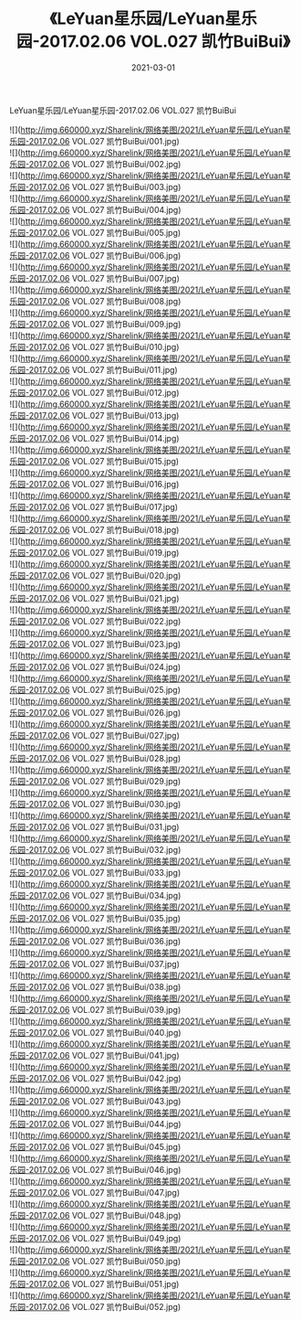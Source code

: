 ﻿---
layout: post
title:  《LeYuan星乐园/LeYuan星乐园-2017.02.06 VOL.027 凯竹BuiBui》
date:   2021-03-01
img: http://img.660000.xyz/Sharelink/网络美图/2021/LeYuan星乐园/LeYuan星乐园-2017.02.06 VOL.027 凯竹BuiBui/000.jpg
categories: [美女, 清纯, 唯美]
---

LeYuan星乐园/LeYuan星乐园-2017.02.06 VOL.027 凯竹BuiBui

 ![](http://img.660000.xyz/Sharelink/网络美图/2021/LeYuan星乐园/LeYuan星乐园-2017.02.06 VOL.027 凯竹BuiBui/001.jpg) <br>![](http://img.660000.xyz/Sharelink/网络美图/2021/LeYuan星乐园/LeYuan星乐园-2017.02.06 VOL.027 凯竹BuiBui/002.jpg) <br>![](http://img.660000.xyz/Sharelink/网络美图/2021/LeYuan星乐园/LeYuan星乐园-2017.02.06 VOL.027 凯竹BuiBui/003.jpg) <br>![](http://img.660000.xyz/Sharelink/网络美图/2021/LeYuan星乐园/LeYuan星乐园-2017.02.06 VOL.027 凯竹BuiBui/004.jpg) <br>![](http://img.660000.xyz/Sharelink/网络美图/2021/LeYuan星乐园/LeYuan星乐园-2017.02.06 VOL.027 凯竹BuiBui/005.jpg) <br>![](http://img.660000.xyz/Sharelink/网络美图/2021/LeYuan星乐园/LeYuan星乐园-2017.02.06 VOL.027 凯竹BuiBui/006.jpg) <br>![](http://img.660000.xyz/Sharelink/网络美图/2021/LeYuan星乐园/LeYuan星乐园-2017.02.06 VOL.027 凯竹BuiBui/007.jpg) <br>![](http://img.660000.xyz/Sharelink/网络美图/2021/LeYuan星乐园/LeYuan星乐园-2017.02.06 VOL.027 凯竹BuiBui/008.jpg) <br>![](http://img.660000.xyz/Sharelink/网络美图/2021/LeYuan星乐园/LeYuan星乐园-2017.02.06 VOL.027 凯竹BuiBui/009.jpg) <br>![](http://img.660000.xyz/Sharelink/网络美图/2021/LeYuan星乐园/LeYuan星乐园-2017.02.06 VOL.027 凯竹BuiBui/010.jpg) <br>![](http://img.660000.xyz/Sharelink/网络美图/2021/LeYuan星乐园/LeYuan星乐园-2017.02.06 VOL.027 凯竹BuiBui/011.jpg) <br>![](http://img.660000.xyz/Sharelink/网络美图/2021/LeYuan星乐园/LeYuan星乐园-2017.02.06 VOL.027 凯竹BuiBui/012.jpg) <br>![](http://img.660000.xyz/Sharelink/网络美图/2021/LeYuan星乐园/LeYuan星乐园-2017.02.06 VOL.027 凯竹BuiBui/013.jpg) <br>![](http://img.660000.xyz/Sharelink/网络美图/2021/LeYuan星乐园/LeYuan星乐园-2017.02.06 VOL.027 凯竹BuiBui/014.jpg) <br>![](http://img.660000.xyz/Sharelink/网络美图/2021/LeYuan星乐园/LeYuan星乐园-2017.02.06 VOL.027 凯竹BuiBui/015.jpg) <br>![](http://img.660000.xyz/Sharelink/网络美图/2021/LeYuan星乐园/LeYuan星乐园-2017.02.06 VOL.027 凯竹BuiBui/016.jpg) <br>![](http://img.660000.xyz/Sharelink/网络美图/2021/LeYuan星乐园/LeYuan星乐园-2017.02.06 VOL.027 凯竹BuiBui/017.jpg) <br>![](http://img.660000.xyz/Sharelink/网络美图/2021/LeYuan星乐园/LeYuan星乐园-2017.02.06 VOL.027 凯竹BuiBui/018.jpg) <br>![](http://img.660000.xyz/Sharelink/网络美图/2021/LeYuan星乐园/LeYuan星乐园-2017.02.06 VOL.027 凯竹BuiBui/019.jpg) <br>![](http://img.660000.xyz/Sharelink/网络美图/2021/LeYuan星乐园/LeYuan星乐园-2017.02.06 VOL.027 凯竹BuiBui/020.jpg) <br>![](http://img.660000.xyz/Sharelink/网络美图/2021/LeYuan星乐园/LeYuan星乐园-2017.02.06 VOL.027 凯竹BuiBui/021.jpg) <br>![](http://img.660000.xyz/Sharelink/网络美图/2021/LeYuan星乐园/LeYuan星乐园-2017.02.06 VOL.027 凯竹BuiBui/022.jpg) <br>![](http://img.660000.xyz/Sharelink/网络美图/2021/LeYuan星乐园/LeYuan星乐园-2017.02.06 VOL.027 凯竹BuiBui/023.jpg) <br>![](http://img.660000.xyz/Sharelink/网络美图/2021/LeYuan星乐园/LeYuan星乐园-2017.02.06 VOL.027 凯竹BuiBui/024.jpg) <br>![](http://img.660000.xyz/Sharelink/网络美图/2021/LeYuan星乐园/LeYuan星乐园-2017.02.06 VOL.027 凯竹BuiBui/025.jpg) <br>![](http://img.660000.xyz/Sharelink/网络美图/2021/LeYuan星乐园/LeYuan星乐园-2017.02.06 VOL.027 凯竹BuiBui/026.jpg) <br>![](http://img.660000.xyz/Sharelink/网络美图/2021/LeYuan星乐园/LeYuan星乐园-2017.02.06 VOL.027 凯竹BuiBui/027.jpg) <br>![](http://img.660000.xyz/Sharelink/网络美图/2021/LeYuan星乐园/LeYuan星乐园-2017.02.06 VOL.027 凯竹BuiBui/028.jpg) <br>![](http://img.660000.xyz/Sharelink/网络美图/2021/LeYuan星乐园/LeYuan星乐园-2017.02.06 VOL.027 凯竹BuiBui/029.jpg) <br>![](http://img.660000.xyz/Sharelink/网络美图/2021/LeYuan星乐园/LeYuan星乐园-2017.02.06 VOL.027 凯竹BuiBui/030.jpg) <br>![](http://img.660000.xyz/Sharelink/网络美图/2021/LeYuan星乐园/LeYuan星乐园-2017.02.06 VOL.027 凯竹BuiBui/031.jpg) <br>![](http://img.660000.xyz/Sharelink/网络美图/2021/LeYuan星乐园/LeYuan星乐园-2017.02.06 VOL.027 凯竹BuiBui/032.jpg) <br>![](http://img.660000.xyz/Sharelink/网络美图/2021/LeYuan星乐园/LeYuan星乐园-2017.02.06 VOL.027 凯竹BuiBui/033.jpg) <br>![](http://img.660000.xyz/Sharelink/网络美图/2021/LeYuan星乐园/LeYuan星乐园-2017.02.06 VOL.027 凯竹BuiBui/034.jpg) <br>![](http://img.660000.xyz/Sharelink/网络美图/2021/LeYuan星乐园/LeYuan星乐园-2017.02.06 VOL.027 凯竹BuiBui/035.jpg) <br>![](http://img.660000.xyz/Sharelink/网络美图/2021/LeYuan星乐园/LeYuan星乐园-2017.02.06 VOL.027 凯竹BuiBui/036.jpg) <br>![](http://img.660000.xyz/Sharelink/网络美图/2021/LeYuan星乐园/LeYuan星乐园-2017.02.06 VOL.027 凯竹BuiBui/037.jpg) <br>![](http://img.660000.xyz/Sharelink/网络美图/2021/LeYuan星乐园/LeYuan星乐园-2017.02.06 VOL.027 凯竹BuiBui/038.jpg) <br>![](http://img.660000.xyz/Sharelink/网络美图/2021/LeYuan星乐园/LeYuan星乐园-2017.02.06 VOL.027 凯竹BuiBui/039.jpg) <br>![](http://img.660000.xyz/Sharelink/网络美图/2021/LeYuan星乐园/LeYuan星乐园-2017.02.06 VOL.027 凯竹BuiBui/040.jpg) <br>![](http://img.660000.xyz/Sharelink/网络美图/2021/LeYuan星乐园/LeYuan星乐园-2017.02.06 VOL.027 凯竹BuiBui/041.jpg) <br>![](http://img.660000.xyz/Sharelink/网络美图/2021/LeYuan星乐园/LeYuan星乐园-2017.02.06 VOL.027 凯竹BuiBui/042.jpg) <br>![](http://img.660000.xyz/Sharelink/网络美图/2021/LeYuan星乐园/LeYuan星乐园-2017.02.06 VOL.027 凯竹BuiBui/043.jpg) <br>![](http://img.660000.xyz/Sharelink/网络美图/2021/LeYuan星乐园/LeYuan星乐园-2017.02.06 VOL.027 凯竹BuiBui/044.jpg) <br>![](http://img.660000.xyz/Sharelink/网络美图/2021/LeYuan星乐园/LeYuan星乐园-2017.02.06 VOL.027 凯竹BuiBui/045.jpg) <br>![](http://img.660000.xyz/Sharelink/网络美图/2021/LeYuan星乐园/LeYuan星乐园-2017.02.06 VOL.027 凯竹BuiBui/046.jpg) <br>![](http://img.660000.xyz/Sharelink/网络美图/2021/LeYuan星乐园/LeYuan星乐园-2017.02.06 VOL.027 凯竹BuiBui/047.jpg) <br>![](http://img.660000.xyz/Sharelink/网络美图/2021/LeYuan星乐园/LeYuan星乐园-2017.02.06 VOL.027 凯竹BuiBui/048.jpg) <br>![](http://img.660000.xyz/Sharelink/网络美图/2021/LeYuan星乐园/LeYuan星乐园-2017.02.06 VOL.027 凯竹BuiBui/049.jpg) <br>![](http://img.660000.xyz/Sharelink/网络美图/2021/LeYuan星乐园/LeYuan星乐园-2017.02.06 VOL.027 凯竹BuiBui/050.jpg) <br>![](http://img.660000.xyz/Sharelink/网络美图/2021/LeYuan星乐园/LeYuan星乐园-2017.02.06 VOL.027 凯竹BuiBui/051.jpg) <br>![](http://img.660000.xyz/Sharelink/网络美图/2021/LeYuan星乐园/LeYuan星乐园-2017.02.06 VOL.027 凯竹BuiBui/052.jpg) <br>